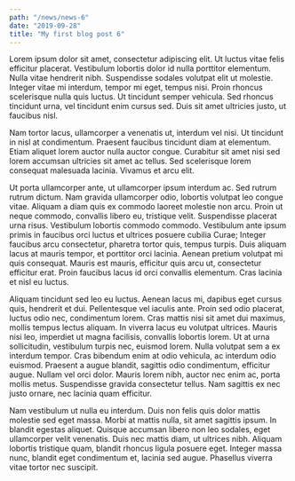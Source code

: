 ```yaml
---
path: "/news/news-6"
date: "2019-09-28"
title: "My first blog post 6"
---
```


Lorem ipsum dolor sit amet, consectetur adipiscing elit. Ut luctus vitae felis efficitur placerat. Vestibulum lobortis dolor id nulla porttitor elementum. Nulla vitae hendrerit nibh. Suspendisse sodales volutpat elit ut molestie. Integer vitae mi interdum, tempor mi eget, tempus nisi. Proin rhoncus scelerisque nulla quis luctus. Ut tincidunt semper vehicula. Sed rhoncus tincidunt urna, vel tincidunt enim cursus sed. Duis sit amet ultricies justo, ut faucibus nisl.

Nam tortor lacus, ullamcorper a venenatis ut, interdum vel nisi. Ut tincidunt in nisl at condimentum. Praesent faucibus tincidunt diam at elementum. Etiam aliquet lorem auctor nulla auctor congue. Curabitur sit amet nisi sed lorem accumsan ultricies sit amet ac tellus. Sed scelerisque lorem consequat malesuada lacinia. Vivamus et arcu elit.

Ut porta ullamcorper ante, ut ullamcorper ipsum interdum ac. Sed rutrum rutrum dictum. Nam gravida ullamcorper odio, lobortis volutpat leo congue vitae. Aliquam a diam quis ex commodo laoreet molestie non arcu. Proin ut neque commodo, convallis libero eu, tristique velit. Suspendisse placerat urna risus. Vestibulum lobortis commodo commodo. Vestibulum ante ipsum primis in faucibus orci luctus et ultrices posuere cubilia Curae; Integer faucibus arcu consectetur, pharetra tortor quis, tempus turpis. Duis aliquam lacus at mauris tempor, et porttitor orci lacinia. Aenean pretium volutpat mi quis consequat. Mauris est mauris, efficitur quis arcu ut, consectetur efficitur erat. Proin faucibus lacus id orci convallis elementum. Cras lacinia et nisl eu luctus.

Aliquam tincidunt sed leo eu luctus. Aenean lacus mi, dapibus eget cursus quis, hendrerit et dui. Pellentesque vel iaculis ante. Proin sed odio placerat, luctus odio nec, condimentum lorem. Cras mattis nisi sit amet dui maximus, mollis tempus lectus aliquam. In viverra lacus eu volutpat ultrices. Mauris nisi leo, imperdiet ut magna facilisis, convallis lobortis lorem. Ut at urna sollicitudin, vestibulum turpis nec, euismod lorem. Nulla volutpat sem a ex interdum tempor. Cras bibendum enim at odio vehicula, ac interdum odio euismod. Praesent a augue blandit, sagittis odio condimentum, efficitur augue. Nullam vel orci dolor. Mauris lorem nibh, auctor nec enim ac, porta mollis metus. Suspendisse gravida consectetur tellus. Nam sagittis ex nec justo ornare, nec lacinia quam efficitur.

Nam vestibulum ut nulla eu interdum. Duis non felis quis dolor mattis molestie sed eget massa. Morbi at mattis nulla, sit amet sagittis ipsum. In blandit egestas aliquet. Quisque accumsan libero non leo sodales, eget ullamcorper velit venenatis. Duis nec mattis diam, ut ultrices nibh. Aliquam lobortis tristique quam, blandit rhoncus ligula posuere eget. Integer massa nunc, blandit eget condimentum et, lacinia sed augue. Phasellus viverra vitae tortor nec suscipit. 
